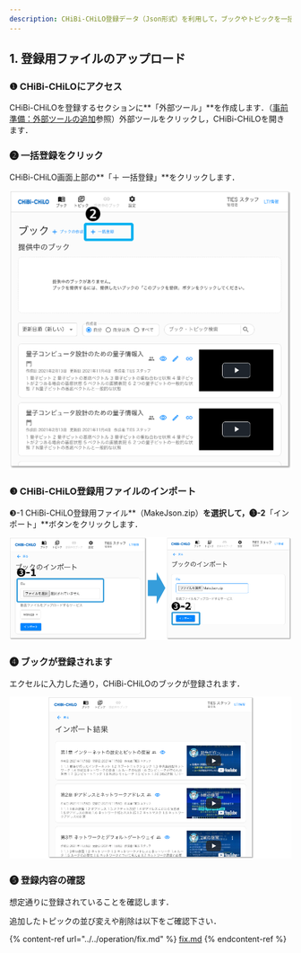 ```yaml
---
description: CHiBi-CHiLO登録データ（Json形式）を利用して，ブックやトピックを一括で作成します．
---
```


## 1. 登録用ファイルのアップロード

### ❶ CHiBi-CHiLOにアクセス

CHiBi-CHiLOを登録するセクションに**「外部ツール」**を作成します．（[事前準備：外部ツールの追加](../access.md)参照）外部ツールをクリックし，CHiBi-CHiLOを開きます．

### ❷ 一括登録をクリック

CHiBi-CHiLO画面上部の**「＋ 一括登録」**をクリックします．

![](<../../.gitbook/assets/image (175).png>)

### ❸ CHiBi-CHiLO登録用ファイルのインポート

❸-1 CHiBi-CHiLO登録用ファイル**（MakeJson.zip）**を選択して，❸-2**「インポート」**ボタンをクリックします．

![](<../../.gitbook/assets/image (177).png>)

### ❹ ブックが登録されます

エクセルに入力した通り，CHiBi-CHiLOのブックが登録されます．

![](<../../.gitbook/assets/image (154).png>)

### ❺ 登録内容の確認

想定通りに登録されていることを確認します．

追加したトピックの並び変えや削除は以下をご確認下さい．

{% content-ref url="../../operation/fix.md" %}
[fix.md](../../operation/fix.md)
{% endcontent-ref %}

